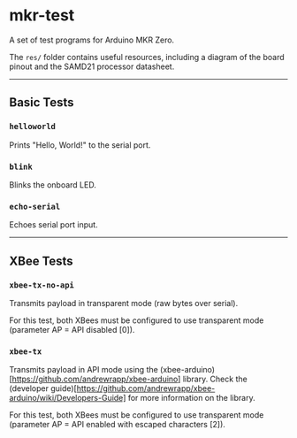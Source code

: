 # mkr-test

A set of test programs for Arduino MKR Zero.

The `res/` folder contains useful resources, including a diagram of the board pinout and the SAMD21 processor datasheet.

---

## Basic Tests

### `helloworld`

Prints "Hello, World!" to the serial port.

### `blink`

Blinks the onboard LED.

### `echo-serial`

Echoes serial port input.

---

## XBee Tests

### `xbee-tx-no-api`

Transmits payload in transparent mode (raw bytes over serial).

For this test, both XBees must be configured to use transparent mode (parameter AP = API disabled [0]).

### `xbee-tx`

Transmits payload in API mode using the (xbee-arduino)[https://github.com/andrewrapp/xbee-arduino] library.
Check the (developer guide)[https://github.com/andrewrapp/xbee-arduino/wiki/Developers-Guide] for more information on the library.

For this test, both XBees must be configured to use transparent mode (parameter AP = API enabled with escaped characters [2]).